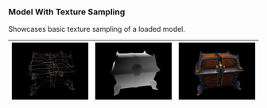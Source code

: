 ### Model With Texture Sampling

Showcases basic texture sampling of a loaded model.

| ![Model Lines](image_lines.tga.png?raw=true) | ![Model Depth](image_depth.tga.png?raw=true) | ![Model Color](image.tga.jpg?raw=true) |
|---------------------------------------------|---------------------------------------------|---------------------------------------|
